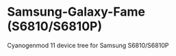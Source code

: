 Samsung-Galaxy-Fame (S6810/S6810P)
==============================================

Cyanogenmod 11 device tree for Samsung S6810/S6810P